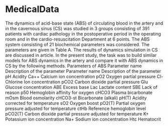 # MedicalData
The dynamics of acid-base state (ABS) of circulating blood in the artery and in the cavernous sinus (CS) was studied in 3 groups consisting of 391 patients with cardiac pathology in the postoperative period in the operating room and in the cardio-resuscitation Department at 6 points. The ABS system consisting of 21 biochemical parameters was considered. The parameters are given in Table A. The results of dynamics simulation in CS are discussed in article. In the present study, the task was to build similar models for ABS dynamics in the artery and compare it with ABS dynamics in CS by the following methods.
Parameters of ABS
Parameter name	Description of the parameter	Parameter name	Description of the parameter
рН	Acidity	Ca++	Calcium ion concentration
рО2	Oxygen partial pressure	Cl-	Chlorine Ion concentration
рСО2	Carbon dioxide partial pressure	Glu	Glucose concentration
АВЕ	Excess base	Lac	Lactate content
SBE	Lack of reason	p50	Hemoglobin affinity for oxygen
cHCO3	Plasma bicarbonate	mOsm	Blood osmolarity
cHCO3-st	Bicarbonate (alkali)	pH(T)	Acidity corrected for temperature
sO2	Oxygen boost	pO2(T)	Partial oxygen pressure adjusted for temperature
ctHb	Reference hemoglobin level	pCO2(T)	Carbon dioxide partial pressure adjusted for temperature
K+	Potassium ion concentration	Na+	Sodium ion concentration
Htc	Hematocrit		
